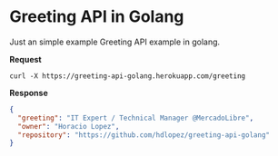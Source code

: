 # Greeting API in Golang

Just an simple example Greeting API example in golang.

**Request**

 ``` curl -X https://greeting-api-golang.herokuapp.com/greeting ```
   
**Response**

``` json
{
  "greeting": "IT Expert / Technical Manager @MercadoLibre",
  "owner": "Horacio Lopez",
  "repository": "https://github.com/hdlopez/greeting-api-golang"
}
```
